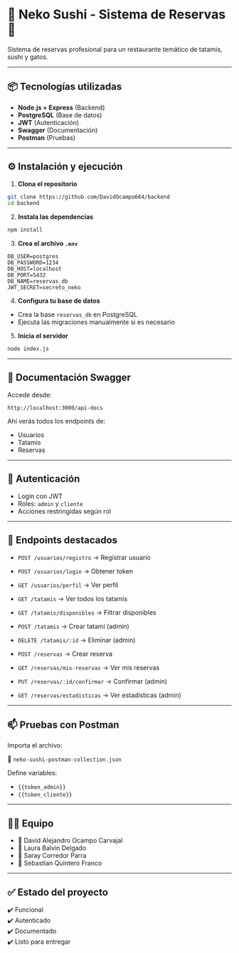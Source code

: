 
# 🐾 Neko Sushi - Sistema de Reservas 🍣

Sistema de reservas profesional para un restaurante temático de tatamis, sushi y gatos.

---

## 📦 Tecnologías utilizadas

- **Node.js + Express** (Backend)
- **PostgreSQL** (Base de datos)
- **JWT** (Autenticación)
- **Swagger** (Documentación)
- **Postman** (Pruebas)

---

## ⚙️ Instalación y ejecución

1. **Clona el repositorio**

```bash
git clone https://github.com/DavidOcampo664/backend
cd backend
```

2. **Instala las dependencias**

```bash
npm install
```

3. **Crea el archivo `.env`**

```env
DB_USER=postgres
DB_PASSWORD=1234
DB_HOST=localhost
DB_PORT=5432
DB_NAME=reservas_db
JWT_SECRET=secreto_neko
```

4. **Configura tu base de datos**
- Crea la base `reservas_db` en PostgreSQL
- Ejecuta las migraciones manualmente si es necesario

5. **Inicia el servidor**

```bash
node index.js
```

---

## 📑 Documentación Swagger

Accede desde:

```
http://localhost:3000/api-docs
```

Ahí verás todos los endpoints de:

- Usuarios
- Tatamis
- Reservas

---

## 🔐 Autenticación

- Login con JWT
- Roles: `admin` y `cliente`
- Acciones restringidas según rol

---

## 📮 Endpoints destacados

- `POST /usuarios/registro` → Registrar usuario
- `POST /usuarios/login` → Obtener token
- `GET /usuarios/perfil` → Ver perfil

- `GET /tatamis` → Ver todos los tatamis
- `GET /tatamis/disponibles` → Filtrar disponibles
- `POST /tatamis` → Crear tatami (admin)
- `DELETE /tatamis/:id` → Eliminar (admin)

- `POST /reservas` → Crear reserva
- `GET /reservas/mis-reservas` → Ver mis reservas
- `PUT /reservas/:id/confirmar` → Confirmar (admin)
- `GET /reservas/estadisticas` → Ver estadísticas (admin)

---

## 📫 Pruebas con Postman

Importa el archivo:

📁 `neko-sushi-postman-collection.json`

Define variables:
- `{{token_admin}}`
- `{{token_cliente}}`

---

## 👨‍💻 Equipo

- 👤 David Alejandro Ocampo Carvajal
- 👤 Laura Balvin Delgado
- 👤 Saray Corredor Parra 
- 👤 Sebastian Quintero Franco 
---

## ✅ Estado del proyecto

✔️ Funcional  
✔️ Autenticado  
✔️ Documentado  
✔️ Listo para entregar
